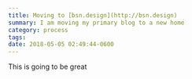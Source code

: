 ```yaml
---
title: Moving to [bsn.design](http://bsn.design)
summary: I am moving my primary blog to a new home
category: process
tags: 
date: 2018-05-05 02:49:44-0600
---
```

This is going to be great
